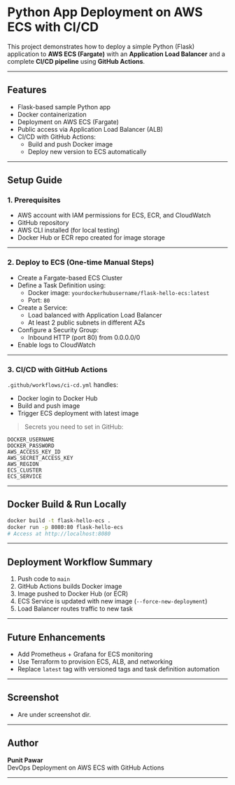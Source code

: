 # Python App Deployment on AWS ECS with CI/CD

This project demonstrates how to deploy a simple Python (Flask) application to **AWS ECS (Fargate)** with an **Application Load Balancer** and a complete **CI/CD pipeline** using **GitHub Actions**.

---

## Features

- Flask-based sample Python app
- Docker containerization
- Deployment on AWS ECS (Fargate)
- Public access via Application Load Balancer (ALB)
- CI/CD with GitHub Actions:
  - Build and push Docker image
  - Deploy new version to ECS automatically

---

## Setup Guide

### 1. Prerequisites

- AWS account with IAM permissions for ECS, ECR, and CloudWatch
- GitHub repository
- AWS CLI installed (for local testing)
- Docker Hub or ECR repo created for image storage

---

### 2. Deploy to ECS (One-time Manual Steps)

- Create a Fargate-based ECS Cluster
- Define a Task Definition using:
  - Docker image: `yourdockerhubusername/flask-hello-ecs:latest`
  - Port: `80`
- Create a Service:
  - Load balanced with Application Load Balancer
  - At least 2 public subnets in different AZs
- Configure a Security Group:
  - Inbound HTTP (port 80) from 0.0.0.0/0
- Enable logs to CloudWatch

---

### 3. CI/CD with GitHub Actions

`.github/workflows/ci-cd.yml` handles:

- Docker login to Docker Hub
- Build and push image
- Trigger ECS deployment with latest image

> Secrets you need to set in GitHub:
```
DOCKER_USERNAME
DOCKER_PASSWORD
AWS_ACCESS_KEY_ID
AWS_SECRET_ACCESS_KEY
AWS_REGION
ECS_CLUSTER
ECS_SERVICE
```

---

## Docker Build & Run Locally

```bash
docker build -t flask-hello-ecs .
docker run -p 8080:80 flask-hello-ecs
# Access at http://localhost:8080
```

---

## Deployment Workflow Summary

1. Push code to `main`
2. GitHub Actions builds Docker image
3. Image pushed to Docker Hub (or ECR)
4. ECS Service is updated with new image (`--force-new-deployment`)
5. Load Balancer routes traffic to new task

---

## Future Enhancements

- Add Prometheus + Grafana for ECS monitoring
- Use Terraform to provision ECS, ALB, and networking
- Replace `latest` tag with versioned tags and task definition automation

---

## Screenshot

- Are under screenshot dir.

---

## Author

**Punit Pawar**  
DevOps Deployment on AWS ECS with GitHub Actions

---
